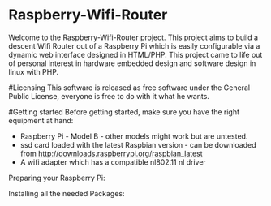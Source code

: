 # Raspberry-Wifi-Router

Welcome to the Raspberry-Wifi-Router project.
This project aims to build a descent Wifi Router out of a Raspberry Pi which is easily configurable via
a dynamic web interface designed in HTML/PHP.
This project came to life out of personal interest in hardware embedded design and software design in linux with PHP.

#Licensing
This software is released as free software under the General Public License, everyone is free to do with it what he wants.


#Getting started
Before getting started, make sure you have the right equipment at hand:
* Raspberry Pi - Model B - other models might work but are untested.
* ssd card loaded with the latest Raspbian version -  can be downloaded from http://downloads.raspberrypi.org/raspbian_latest
* A wifi adapter which has a compatible nl802.11 nl driver

Preparing your Raspberry Pi:


Installing all the needed Packages:







